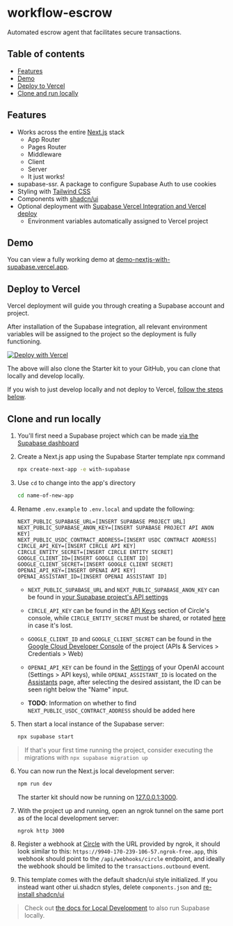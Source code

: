# workflow-escrow

Automated escrow agent that facilitates secure transactions.

## Table of contents

- [Features](#features)
- [Demo](#demo)
- [Deploy to Vercel](#deploy-to-vercel)
- [Clone and run locally](#clone-and-run-locally)

## Features

- Works across the entire [Next.js](https://nextjs.org) stack
  - App Router
  - Pages Router
  - Middleware
  - Client
  - Server
  - It just works!
- supabase-ssr. A package to configure Supabase Auth to use cookies
- Styling with [Tailwind CSS](https://tailwindcss.com)
- Components with [shadcn/ui](https://ui.shadcn.com/)
- Optional deployment with [Supabase Vercel Integration and Vercel deploy](#deploy-your-own)
  - Environment variables automatically assigned to Vercel project

## Demo

You can view a fully working demo at [demo-nextjs-with-supabase.vercel.app](https://demo-nextjs-with-supabase.vercel.app/).

## Deploy to Vercel

Vercel deployment will guide you through creating a Supabase account and project.

After installation of the Supabase integration, all relevant environment variables will be assigned to the project so the deployment is fully functioning.

[![Deploy with Vercel](https://vercel.com/button)](https://vercel.com/new/clone?repository-url=https%3A%2F%2Fgithub.com%2Fvercel%2Fnext.js%2Ftree%2Fcanary%2Fexamples%2Fwith-supabase&project-name=nextjs-with-supabase&repository-name=nextjs-with-supabase&demo-title=nextjs-with-supabase&demo-description=This+starter+configures+Supabase+Auth+to+use+cookies%2C+making+the+user%27s+session+available+throughout+the+entire+Next.js+app+-+Client+Components%2C+Server+Components%2C+Route+Handlers%2C+Server+Actions+and+Middleware.&demo-url=https%3A%2F%2Fdemo-nextjs-with-supabase.vercel.app%2F&external-id=https%3A%2F%2Fgithub.com%2Fvercel%2Fnext.js%2Ftree%2Fcanary%2Fexamples%2Fwith-supabase&demo-image=https%3A%2F%2Fdemo-nextjs-with-supabase.vercel.app%2Fopengraph-image.png)

The above will also clone the Starter kit to your GitHub, you can clone that locally and develop locally.

If you wish to just develop locally and not deploy to Vercel, [follow the steps below](#clone-and-run-locally).

## Clone and run locally

1. You'll first need a Supabase project which can be made [via the Supabase dashboard](https://database.new)

2. Create a Next.js app using the Supabase Starter template npx command

   ```bash
   npx create-next-app -e with-supabase
   ```

3. Use `cd` to change into the app's directory

   ```bash
   cd name-of-new-app
   ```

4. Rename `.env.example` to `.env.local` and update the following:

   ```
   NEXT_PUBLIC_SUPABASE_URL=[INSERT SUPABASE PROJECT URL]
   NEXT_PUBLIC_SUPABASE_ANON_KEY=[INSERT SUPABASE PROJECT API ANON KEY]
   NEXT_PUBLIC_USDC_CONTRACT_ADDRESS=[INSERT USDC CONTRACT ADDRESS]
   CIRCLE_API_KEY=[INSERT CIRCLE API KEY]
   CIRCLE_ENTITY_SECRET=[INSERT CIRCLE ENTITY SECRET]
   GOOGLE_CLIENT_ID=[INSERT GOOGLE CLIENT ID]
   GOOGLE_CLIENT_SECRET=[INSERT GOOGLE CLIENT SECRET]
   OPENAI_API_KEY=[INSERT OPENAI API KEY]
   OPENAI_ASSISTANT_ID=[INSERT OPENAI ASSISTANT ID]
   ```

   - `NEXT_PUBLIC_SUPABASE_URL` and `NEXT_PUBLIC_SUPABASE_ANON_KEY` can be found in [your Supabase project's API settings](https://app.supabase.com/project/_/settings/api)

   - `CIRCLE_API_KEY` can be found in the [API Keys](https://console.circle.com/api-keys) section of Circle's console, while `CIRCLE_ENTITY_SECRET` must be shared, or rotated [here](https://console.circle.com/wallets/dev/configurator/entity-secret) in case it's lost.

   - `GOOGLE_CLIENT_ID` and `GOOGLE_CLIENT_SECRET` can be found in the [Google Cloud Developer Console](https://console.cloud.google.com/apis/credentials?project=workflow-escrow) of the project (APIs & Services > Credentials > Web)

   - `OPENAI_API_KEY` can be found in the [Settings](https://platform.openai.com/settings) of your OpenAI account (Settings > API keys), while `OPENAI_ASSISTANT_ID` is located on the [Assistants](https://platform.openai.com/assistants) page, after selecting the desired assistant, the ID can be seen right below the "Name" input.

   - **TODO**: Information on whether to find `NEXT_PUBLIC_USDC_CONTRACT_ADDRESS` should be added here

5. Then start a local instance of the Supabase server:

   ```bash
   npx supabase start
   ```

> If that's your first time running the project, consider executing the migrations with `npx supabase migration up`

6. You can now run the Next.js local development server:

   ```bash
   npm run dev
   ```

   The starter kit should now be running on [127.0.0.1:3000](http://127.0.0.1:3000/).

7. With the project up and running, open an ngrok tunnel on the same port as of the local development server:

   ```bash
   ngrok http 3000
   ```

8. Register a webhook at [Circle](#https://console.circle.com/webhooks) with the URL provided by ngrok, it should look similar to this: `https://9940-170-239-106-57.ngrok-free.app`, this webhook should point to the `/api/webhooks/circle` endpoint, and ideally the webhook should be limited to the `transactions.outbound` event.

9. This template comes with the default shadcn/ui style initialized. If you instead want other ui.shadcn styles, delete `components.json` and [re-install shadcn/ui](https://ui.shadcn.com/docs/installation/next)

> Check out [the docs for Local Development](https://supabase.com/docs/guides/getting-started/local-development) to also run Supabase locally.
